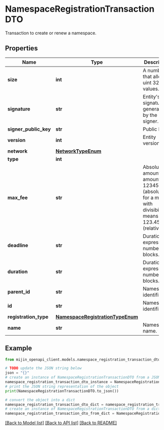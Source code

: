 # NamespaceRegistrationTransactionDTO

Transaction to create or renew a namespace.

## Properties

Name | Type | Description | Notes
------------ | ------------- | ------------- | -------------
**size** | **int** | A number that allows uint 32 values. | 
**signature** | **str** | Entity&#39;s signature generated by the signer. | 
**signer_public_key** | **str** | Public key. | 
**version** | **int** | Entity version. | 
**network** | [**NetworkTypeEnum**](NetworkTypeEnum.md) |  | 
**type** | **int** |  | 
**max_fee** | **str** | Absolute amount. An amount of 123456789 (absolute) for a mosaic with divisibility 6 means 123.456789 (relative). | 
**deadline** | **str** | Duration expressed in number of blocks. | 
**duration** | **str** | Duration expressed in number of blocks. | [optional] 
**parent_id** | **str** | Namespace identifier. | [optional] 
**id** | **str** | Namespace identifier. | 
**registration_type** | [**NamespaceRegistrationTypeEnum**](NamespaceRegistrationTypeEnum.md) |  | 
**name** | **str** | Namespace name. | 

## Example

```python
from mijin_openapi_client.models.namespace_registration_transaction_dto import NamespaceRegistrationTransactionDTO

# TODO update the JSON string below
json = "{}"
# create an instance of NamespaceRegistrationTransactionDTO from a JSON string
namespace_registration_transaction_dto_instance = NamespaceRegistrationTransactionDTO.from_json(json)
# print the JSON string representation of the object
print(NamespaceRegistrationTransactionDTO.to_json())

# convert the object into a dict
namespace_registration_transaction_dto_dict = namespace_registration_transaction_dto_instance.to_dict()
# create an instance of NamespaceRegistrationTransactionDTO from a dict
namespace_registration_transaction_dto_from_dict = NamespaceRegistrationTransactionDTO.from_dict(namespace_registration_transaction_dto_dict)
```
[[Back to Model list]](../README.md#documentation-for-models) [[Back to API list]](../README.md#documentation-for-api-endpoints) [[Back to README]](../README.md)


